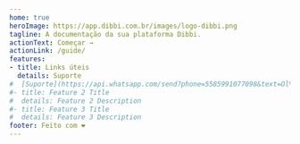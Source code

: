 ```yaml
---
home: true
heroImage: https://app.dibbi.com.br/images/logo-dibbi.png
tagline: A documentação da sua plataforma Dibbi.
actionText: Começar →
actionLink: /guide/
features:
- title: Links úteis
  details: Suporte
#  [Suporte](https://api.whatsapp.com/send?phone=5585991077098&text=Ol%C3%A1,%20estou%20vindo%20do%20site%20e%20gostaria%20de%20mais%20informa%C3%A7%C3%B5es%20sobre%20a%20Dibbi)
#- title: Feature 2 Title
#  details: Feature 2 Description
#- title: Feature 3 Title
#  details: Feature 3 Description
footer: Feito com ❤️
---
```

